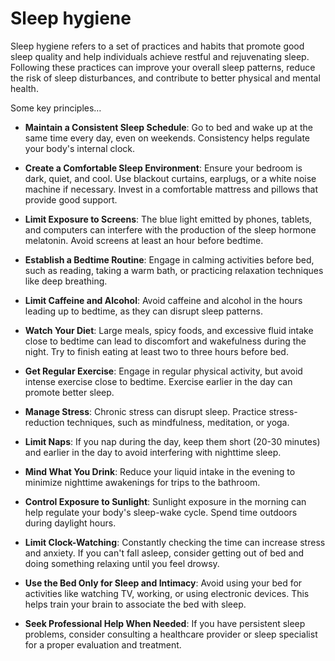 # Sleep hygiene

Sleep hygiene refers to a set of practices and habits that promote good sleep quality and help individuals achieve restful and rejuvenating sleep. Following these practices can improve your overall sleep patterns, reduce the risk of sleep disturbances, and contribute to better physical and mental health.

Some key principles…

* **Maintain a Consistent Sleep Schedule**: Go to bed and wake up at the same time every day, even on weekends. Consistency helps regulate your body's internal clock.

* **Create a Comfortable Sleep Environment**: Ensure your bedroom is dark, quiet, and cool. Use blackout curtains, earplugs, or a white noise machine if necessary. Invest in a comfortable mattress and pillows that provide good support.

* **Limit Exposure to Screens**: The blue light emitted by phones, tablets, and computers can interfere with the production of the sleep hormone melatonin. Avoid screens at least an hour before bedtime.

* **Establish a Bedtime Routine**: Engage in calming activities before bed, such as reading, taking a warm bath, or practicing relaxation techniques like deep breathing.

* **Limit Caffeine and Alcohol**: Avoid caffeine and alcohol in the hours leading up to bedtime, as they can disrupt sleep patterns.

* **Watch Your Diet**: Large meals, spicy foods, and excessive fluid intake close to bedtime can lead to discomfort and wakefulness during the night. Try to finish eating at least two to three hours before bed.

* **Get Regular Exercise**: Engage in regular physical activity, but avoid intense exercise close to bedtime. Exercise earlier in the day can promote better sleep.

* **Manage Stress**: Chronic stress can disrupt sleep. Practice stress-reduction techniques, such as mindfulness, meditation, or yoga.

* **Limit Naps**: If you nap during the day, keep them short (20-30 minutes) and earlier in the day to avoid interfering with nighttime sleep.

* **Mind What You Drink**: Reduce your liquid intake in the evening to minimize nighttime awakenings for trips to the bathroom.

* **Control Exposure to Sunlight**: Sunlight exposure in the morning can help regulate your body's sleep-wake cycle. Spend time outdoors during daylight hours.

* **Limit Clock-Watching**: Constantly checking the time can increase stress and anxiety. If you can't fall asleep, consider getting out of bed and doing something relaxing until you feel drowsy.

* **Use the Bed Only for Sleep and Intimacy**: Avoid using your bed for activities like watching TV, working, or using electronic devices. This helps train your brain to associate the bed with sleep.

* **Seek Professional Help When Needed**: If you have persistent sleep problems, consider consulting a healthcare provider or sleep specialist for a proper evaluation and treatment.
